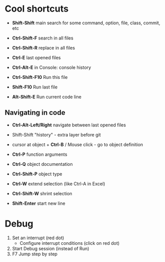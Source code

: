 # Cool shortcuts

* **Shift-Shift**  main search for some command, option, file, class, commit, etc
* **Ctrl-Shift-F**  search in all files
* **Ctrl-Shift-R**  replace in all files

* **Ctrl-E**  last opened files
* **Ctrl-Alt-E** in Console: console history

* **Ctrl-Shift-F10** Run this file
* **Shift-F10** Run last file
* **Alt-Shift-E** Run current code line

## Navigating in code
* **Ctrl-Alt-Left/Right** navigate between last opened files
* Shift-Shift "history" - extra layer before git

* cursor at object + **Ctrl-B** / Mouse click - go to object definition
* **Ctrl-P** function arguments
* **Ctrl-Q** object documentation
* **Ctrl-Shift-P** object type

* **Ctrl-W** extend selection (like Ctrl-A in Excel)
* **Ctrl-Shift-W** shrint selection

* **Shift-Enter** start new line

# Debug

1. Set an interrupt (red dot)
    * Configure interrupt conditions (click on red dot)
2. Start Debug session (instead of Run)
3. F7 Jump step by step 
